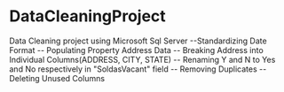 # DataCleaningProject
Data Cleaning project using Microsoft Sql Server
--Standardizing Date Format
-- Populating Property Address Data
 -- Breaking Address into Individual Columns(ADDRESS, CITY, STATE)
 -- Renaming Y and N to Yes and No respectively in "SoldasVacant" field
 -- Removing Duplicates
--Deleting Unused Columns
